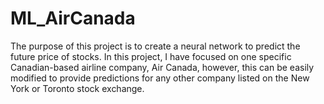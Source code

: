 # ML_AirCanada
The purpose of this project is to create a neural network to predict the future price of stocks. In this project, I have focused on one specific Canadian-based airline company, Air Canada, however, this can be easily modified to provide predictions for any other company listed on the New York or Toronto stock exchange.
